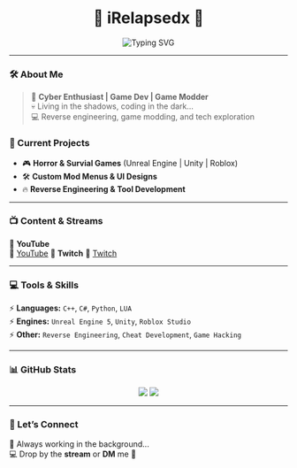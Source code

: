 <h1 align="center">👾 iRelapsedx 👾</h1>
<p align="center">
  <img src="https://readme-typing-svg.demolab.com?font=Fira+Code&weight=500&size=20&pause=1000&color=AC2AF5&center=true&vCenter=true&random=false&width=500&lines=Cyber+Enthusiast+%E2%9C%94%EF%B8%8F;Game+Dev+%E2%9C%94%EF%B8%8F;Game+Modder+%E2%9C%94%EF%B8%8F;Techromancer+%E2%9C%94%EF%B8%8F" alt="Typing SVG">
</p>

---

### **🛠️ About Me**
> 👾 **Cyber Enthusiast | Game Dev | Game Modder**  
> 💀 Living in the shadows, coding in the dark...  
> 💻 Reverse engineering, game modding, and tech exploration  

### **📡 Current Projects**
- 🎮 **Horror & Survial Games** (Unreal Engine | Unity | Roblox)
- 🛠 **Custom Mod Menus & UI Designs**
- 🔥 **Reverse Engineering & Tool Development**

---

### **📺 Content & Streams**
🎥 **YouTube**  
🔗 [YouTube](https://www.youtube.com/@iRelapsedx)
🎥 **Twitch**
🔗 [Twitch](https://www.twitch.tv/iRelapsedx)

---

### **💻 Tools & Skills**
⚡ **Languages:** `C++`, `C#`, `Python`, `LUA`  
⚡ **Engines:** `Unreal Engine 5`, `Unity`, `Roblox Studio`  
⚡ **Other:** `Reverse Engineering`, `Cheat Development`, `Game Hacking`  

---

### **📊 GitHub Stats**
<p align="center">
  <img src="https://github-readme-stats.vercel.app/api?username=iRelapsedx&show_icons=true&theme=radical&hide_border=true" />
  <img src="https://github-readme-streak-stats.herokuapp.com/?user=iRelapsedx&theme=radical&hide_border=true" />
</p>

---

### **🦾 Let’s Connect**
💬 Always working in the background...  
💻 Drop by the **stream** or **DM** me 👾  
